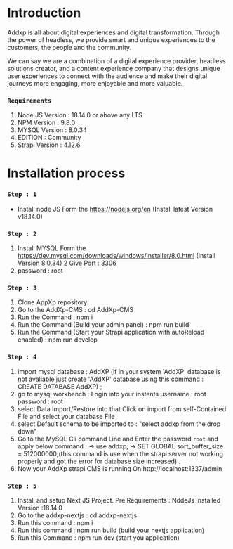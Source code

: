 # Introduction

Addxp is all about digital experiences and digital transformation. Through the power of headless, we provide smart and unique experiences to the customers, the people and the community.

We can say we are a combination of a digital experience provider, headless solutions creator, and a content experience company that designs unique user experiences to connect with the audience and make their digital journeys more engaging, more enjoyable and more valuable.

### `Requirements`

1. Node JS Version : 18.14.0 or above any LTS
2. NPM Version : 9.8.0
3. MYSQL Version : 8.0.34
4. EDITION : Community
5. Strapi Version : 4.12.6

# Installation process

### `Step : 1 `

-   Install node JS Form the https://nodejs.org/en (Install latest Version v18.14.0)

### `Step : 2 `

1. Install MYSQL Form the https://dev.mysql.com/downloads/windows/installer/8.0.html (Install Version 8.0.34)
   2 Give Port : 3306
2. password : root

### `Step : 3 `

1. Clone AppXp repository
2. Go to the AddXp-CMS : cd AddXp-CMS
3. Run the Command : npm i
4. Run the Command (Build your admin panel) : npm run build
5. Run the Command (Start your Strapi application with autoReload enabled) : npm run develop

### `Step : 4 `

1. import mysql database : AddXP (if in your system 'AddXP' database is not avaliable just create 'AddXP' database using this command : CREATE DATABASE AddXP) ;
2. go to mysql workbench :
   Login into your instents
   username : root
   password : root
3. select Data Import/Restore into that Click on import from self-Contained File and select your database File
4. select Default schema to be imported to : "select addxp from the drop down"
5. Go to the MySQL Cli command Line and Enter the password `root` and apply below command .
   -> use addxp;
   -> SET GLOBAL sort_buffer_size = 512000000;(this command is use when the strapi server not working properly and got the error for database size increased) .
6. Now your AddXp strapi CMS is running On http://localhost:1337/admin

### `Step : 5 `

1. Install and setup Next JS Project.
   Pre Requirements : NddeJs Installed Version :18.14.0
2. Go to the addxp-nextjs : cd addxp-nextjs
3. Run this command : npm i
4. Run this command : npm run build (build your nextjs application)
5. Run this Command : npm run dev (start you application)
